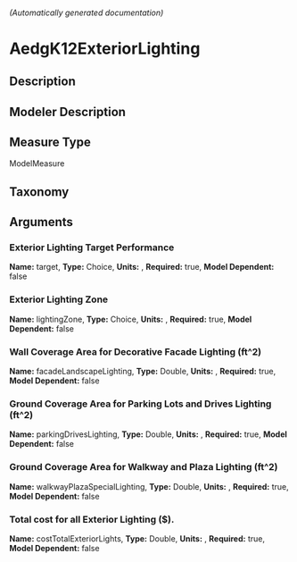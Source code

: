 

###### (Automatically generated documentation)

# AedgK12ExteriorLighting

## Description


## Modeler Description


## Measure Type
ModelMeasure

## Taxonomy


## Arguments


### Exterior Lighting Target Performance

**Name:** target,
**Type:** Choice,
**Units:** ,
**Required:** true,
**Model Dependent:** false

### Exterior Lighting Zone

**Name:** lightingZone,
**Type:** Choice,
**Units:** ,
**Required:** true,
**Model Dependent:** false

### Wall Coverage Area for Decorative Facade Lighting (ft^2)

**Name:** facadeLandscapeLighting,
**Type:** Double,
**Units:** ,
**Required:** true,
**Model Dependent:** false

### Ground Coverage Area for Parking Lots and Drives Lighting (ft^2)

**Name:** parkingDrivesLighting,
**Type:** Double,
**Units:** ,
**Required:** true,
**Model Dependent:** false

### Ground Coverage Area for Walkway and Plaza Lighting (ft^2)

**Name:** walkwayPlazaSpecialLighting,
**Type:** Double,
**Units:** ,
**Required:** true,
**Model Dependent:** false

### Total cost for all Exterior Lighting ($).

**Name:** costTotalExteriorLights,
**Type:** Double,
**Units:** ,
**Required:** true,
**Model Dependent:** false




